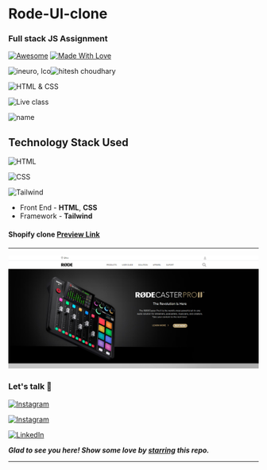 
# Rode-UI-clone
### Full stack JS Assignment


[![Awesome](https://cdn.rawgit.com/sindresorhus/awesome/d7305f38d29fed78fa85652e3a63e154dd8e8829/media/badge.svg)](https://github.com/pranitcode) [![Made With Love](https://img.shields.io/badge/Made%20With-Love-orange.svg)](https://github.com/pranitcode)

![ineuro, lco](https://img.shields.io/badge/iNeuron-LCO-green)![hitesh choudhary](https://img.shields.io/badge/Hitesh--Choudhary-Full--stack--JS--bootcamp-red)

![HTML & CSS](https://img.shields.io/badge/HTML-CSS-orange)

![Live class](https://img.shields.io/badge/LIVE--CLASS-PROJECT-lightgrey)

![name](https://img.shields.io/badge/Pranit--Ingole-BE--Information--Technology--2022-lightgrey)

<!-- Lorem Ipsum is simply dummy text of the printing and typesetting industry. Lorem Ipsum has been the industry's standard dummy text ever since the 1500s, when an unknown printer took a galley of type and scrambled it to make a type specimen book. -->

## Technology Stack Used

![HTML](https://img.shields.io/badge/frontend-html-orange.svg?logo=html5&style=flat-square) 

![CSS](https://img.shields.io/badge/frontend-css-yellowgreen.svg?logo=css3&style=flat-square)

![Tailwind](https://img.shields.io/badge/framework-tailwind-ff69b4.svg?logo=Tailwind&style=flat-square)


- Front End - **HTML**, **CSS**
- Framework - **Tailwind**


#### Shopify clone  [Preview Link](https://rodeuiclone.netlify.app/)

---

![rode.](./assets/Screenshot%20(141).png)



### Let's talk 🙂

  [![Instagram](https://img.shields.io/static/v1.svg?label=follow&message=@pranit.ingole&color=grey&logo=instagram&style=flat&logoColor=white&colorA=critical)](https://www.instagram.com/pranit.ingole/)
  
   [![Instagram](https://img.shields.io/static/v1.svg?label=follow&message=@pranitcode&color=grey&logo=instagram&style=flat&logoColor=white&colorA=critical)](https://www.instagram.com/pranitcodes/)

   [![LinkedIn](https://img.shields.io/static/v1.svg?label=connect&message=@pranitingole&color=9cf&logo=linkedin&style=flat&logoColor=white&colorA=blue)](https://www.linkedin.com/in/pranitingole/) 

***Glad to see you here! Show some love by [starring](https://github.com/pranitcode/Rode-UI-Clone) this repo.***


******